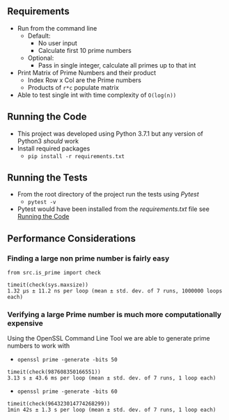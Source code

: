 ## Requirements
- Run from the command line
    - Default:
        - No user input
        - Calculate first 10 prime numbers
    - Optional:
        - Pass in single integer, calculate all primes up to that int
- Print Matrix of Prime Numbers and their product
    - Index Row x Col are the Prime numbers
    - Products of `r*c` populate matrix
- Able to test single int with time complexity of `O(log(n))`

## Running the Code
- This project was developed using Python 3.7.1 but any version of Python3 _should_ work
- Install required packages
    - `pip install -r requirements.txt`

## Running the Tests
- From the root directory of the project run the tests using *Pytest*
    - `pytest -v`
- Pytest would have been installed from the _requirements.txt_ file see [Running the
  Code](#running-the-code)

## Performance Considerations
### Finding a large non prime number is fairly easy
```
from src.is_prime import check

timeit(check(sys.maxsize))
1.32 µs ± 11.2 ns per loop (mean ± std. dev. of 7 runs, 1000000 loops each)
```

### Verifying a large Prime number is much more computationally expensive
Using the OpenSSL Command Line Tool we are able to generate prime numbers to work with
- `openssl prime -generate -bits 50`
```
timeit(check(987608350166551))
3.13 s ± 43.6 ms per loop (mean ± std. dev. of 7 runs, 1 loop each)
```

- `openssl prime -generate -bits 60`
```
timeit(check(964323014774268299))
1min 42s ± 1.3 s per loop (mean ± std. dev. of 7 runs, 1 loop each)
```

